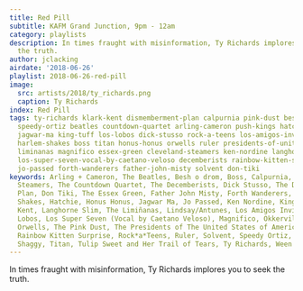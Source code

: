 ```yaml
---
title: Red Pill
subtitle: KAFM Grand Junction, 9pm - 12am
category: playlists
description: In times fraught with misinformation, Ty Richards implores you to seek
  the truth.
author: jclacking
airdate: '2018-06-26'
playlist: 2018-06-26-red-pill
image:
  src: artists/2018/ty_richards.png
  caption: Ty Richards
index: Red Pill
tags: ty-richards klark-kent dismemberment-plan calpurnia pink-dust besh-o-drom lindsay-antunes
  speedy-ortiz beatles countdown-quartet arling-cameron push-kings hatchie sting-shaggy
  jagwar-ma king-tuff los-lobos dick-stusso rock-a-teens los-amigos-invisibles tulip-sweet-her-trail-of-tears
  harlem-shakes boss titan honus-honus orwells ruler presidents-of-united-states-of-america
  liminanas magnifico essex-green cleveland-steamers ken-nordine langhorne-slim ween
  los-super-seven-vocal-by-caetano-veloso decemberists rainbow-kitten-surprise okkervil-river
  jo-passed forth-wanderers father-john-misty solvent don-tiki
keywords: Arling + Cameron, The Beatles, Besh o drom, Boss, Calpurnia, The Cleveland
  Steamers, The Countdown Quartet, The Decemberists, Dick Stusso, The Dismemberment
  Plan, Don Tiki, The Essex Green, Father John Misty, Forth Wanderers, The Harlem
  Shakes, Hatchie, Honus Honus, Jagwar Ma, Jo Passed, Ken Nordine, King Tuff, Klark
  Kent, Langhorne Slim, The Limiñanas, Lindsay/Antunes, Los Amigos Invisibles, Los
  Lobos, Los Super Seven (Vocal by Caetano Veloso), Magnifico, Okkervil River, The
  Orwells, The Pink Dust, The Presidents of The United States of America, Push Kings,
  Rainbow Kitten Surprise, Rock*a*Teens, Ruler, Solvent, Speedy Ortiz, Sting &amp;
  Shaggy, Titan, Tulip Sweet and Her Trail of Tears, Ty Richards, Ween
---
```

In times fraught with misinformation, Ty Richards implores you to seek the truth.
